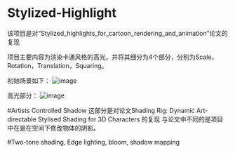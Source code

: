 # Stylized-Highlight
该项目是对“Stylized_highlights_for_cartoon_rendering_and_animation”论文的复现

项目主要内容为渲染卡通风格的高光，并将其细分为4个部分，分别为Scale，Rotation，Translation，Squaring。

初始场景如下：
![image](https://github.com/ZioulePang/Stylized-Highlight/assets/93811399/fa6b2baf-fe8d-44fa-aa18-5493a161bee1)

高光部分：
![image](https://github.com/ZioulePang/Stylized-Highlight/assets/93811399/7f0ab859-ed77-4c6f-b474-b374ddb580e4)

#Artists Controlled Shadow
这部分是对论文Shading Rig: Dynamic Art-directable Stylised Shading for 3D Characters 的复现
与论文中不同的是项目中在是在空间下修改物体的阴影。

#Two-tone shading, Edge lighting, bloom, shadow mapping


